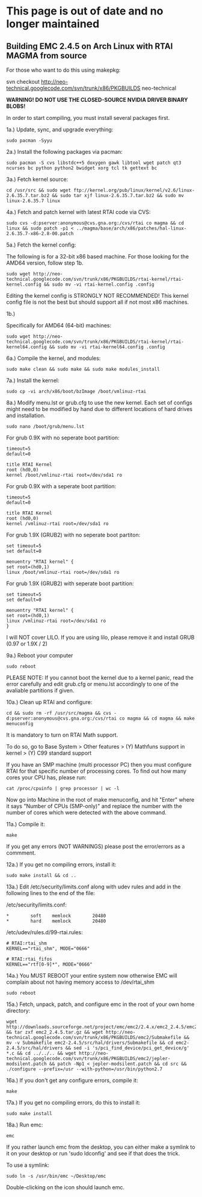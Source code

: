 # This page is out of date and no longer maintained #

## Building EMC 2.4.5 on Arch Linux with RTAI MAGMA from source ##

For those who want to do this using makepkg:

svn checkout http://neo-technical.googlecode.com/svn/trunk/x86/PKGBUILDS neo-technical

**WARNING! DO NOT USE THE CLOSED-SOURCE NVIDIA DRIVER BINARY BLOBS!**

In order to start compiling, you must install several packages first.


1a.) Update, sync, and upgrade everything:

```
sudo pacman -Syyu
```

2a.) Install the following packages via pacman:

```
sudo pacman -S cvs libstdc++5 doxygen gawk libtool wget patch qt3 ncurses bc python python2 bwidget xorg tcl tk gettext bc
```

3a.) Fetch kernel source:

```
cd /usr/src && sudo wget ftp://kernel.org/pub/linux/kernel/v2.6/linux-2.6.35.7.tar.bz2 && sudo tar xjf linux-2.6.35.7.tar.bz2 && sudo mv linux-2.6.35.7 linux
```

4a.) Fetch and patch kernel with latest RTAI code via CVS:

```
sudo cvs -d:pserver:anonymous@cvs.gna.org:/cvs/rtai co magma && cd linux && sudo patch -p1 < ../magma/base/arch/x86/patches/hal-linux-2.6.35.7-x86-2.8-00.patch
```

5a.) Fetch the kernel config:

The following is for a 32-bit x86 based machine. For those looking for the AMD64 version, follow step 1b.

```
sudo wget http://neo-technical.googlecode.com/svn/trunk/x86/PKGBUILDS/rtai-kernel/rtai-kernel.config && sudo mv -vi rtai-kernel.config .config
```

Editing the kernel config is STRONGLY NOT RECOMMENDED! This kernel config file is not the best but should support all if not most x86 machines.

1b.)

Specifically for AMD64 (64-bit) machines:

```
sudo wget http://neo-technical.googlecode.com/svn/trunk/x86/PKGBUILDS/rtai-kernel/rtai-kernel64.config && sudo mv -vi rtai-kernel64.config .config
```

6a.) Compile the kernel, and modules:

```
sudo make clean && sudo make && sudo make modules_install
```

7a.) Install the kernel:

```
sudo cp -vi arch/x86/boot/bzImage /boot/vmlinuz-rtai
```

8a.) Modify menu.lst or grub.cfg to use the new kernel. Each set of configs might need to be modified by hand due to different locations of hard drives and installation.

```
sudo nano /boot/grub/menu.lst
```

For grub 0.9X with no seperate boot partition:

```
timeout=5
default=0

title RTAI Kernel
root (hd0,0)
kernel /boot/vmlinuz-rtai root=/dev/sda1 ro
```

For grub 0.9X with a seperate boot partition:

```
timeout=5
default=0

title RTAI Kernel
root (hd0,0)
kernel /vmlinuz-rtai root=/dev/sda1 ro
```

For grub 1.9X (GRUB2) with no seperate boot partiton:

```
set timeout=5
set default=0

menuentry "RTAI kernel" {
set root=(hd0,1)
linux /boot/vmlinuz-rtai root=/dev/sda1 ro
```

For grub 1.9X (GRUB2) with seperate boot partition:

```
set timeout=5
set default=0

menuentry "RTAI kernel" {
set root=(hd0,1)
linux /vmlinuz-rtai root=/dev/sda1 ro
}
```

I will NOT cover LILO. If you are using lilo, please remove it and install GRUB (0.97 or 1.9X / 2)

9a.) Reboot your computer

```
sudo reboot
```

PLEASE NOTE: If you cannot boot the kernel due to a kernel panic, read the error carefully and edit grub.cfg or menu.lst accordingly to one of the avaliable partitions if given.

10a.) Clean up RTAI and configure:

```
cd && sudo rm -rf /usr/src/magma && cvs -d:pserver:anonymous@cvs.gna.org:/cvs/rtai co magma && cd magma && make menuconfig
```

It is mandatory to turn on RTAI Math support.

To do so, go to Base System > Other features > (Y) Mathfuns support in kernel > (Y) C99 standard support

If you have an SMP machine (multi processor PC) then you must configure RTAI for that specific number of processing cores. To find out how many cores your CPU has, please run:

```
cat /proc/cpuinfo | grep processor | wc -l
```

Now go into Machine in the root of make menuconfig, and hit "Enter" where it says "Number of CPUs (SMP-only)" and replace the number with the number of cores which were detected with the above command.

11a.) Compile it:

```
make
```

If you get any errors (NOT WARNINGS) please post the error/errors as a commment.

12a.) If you get no compiling errors, install it:

```
sudo make install && cd ..
```

13a.) Edit /etc/security/limits.conf along with udev rules and add in the following lines to the end of the file:

/etc/security/limits.conf:

```
*        soft    memlock        20480
*        hard    memlock        20480
```

/etc/udev/rules.d/99-rtai.rules:

```
# RTAI:rtai_shm
KERNEL=="rtai_shm", MODE="0666"

# RTAI:rtai_fifos
KERNEL=="rtf[0-9]*", MODE="0666"
```

14a.) You MUST REBOOT your entire system now otherwise EMC will complain about not having memory access to /dev/rtai\_shm

```
sudo reboot
```

15a.) Fetch, unpack, patch, and configure emc in the root of your own home directory:

```
wget http://downloads.sourceforge.net/project/emc/emc2/2.4.x/emc2_2.4.5/emc2_2.4.5.tar.gz && tar zxf emc2_2.4.5.tar.gz && wget http://neo-technical.googlecode.com/svn/trunk/x86/PKGBUILDS/emc2/Submakefile && mv -v Submakefile emc2-2.4.5/src/hal/drivers/Submakefile && cd emc2-2.4.5/src/hal/drivers && sed -i 's/pci_find_device/pci_get_device/g' *.c && cd ../../.. && wget http://neo-technical.googlecode.com/svn/trunk/x86/PKGBUILDS/emc2/jepler-modsilent.patch && patch -Np1 < jepler-modsilent.patch && cd src && ./configure --prefix=/usr --with-python=/usr/bin/python2.7
```

16a.) If you don't get any configure errors, compile it:

```
make
```

17a.) If you get no compiling errors, do this to install it:

```
sudo make install
```

18a.) Run emc:

```
emc
```

If you rather launch emc from the desktop, you can either make a symlink to it on your desktop or run 'sudo ldconfig' and see if that does the trick.

To use a symlink:

```
sudo ln -s /usr/bin/emc ~/Desktop/emc
```

Double-clicking on the icon should launch emc.
